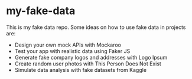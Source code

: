 # my-fake-data
This is my fake data repo.
Some ideas on how to use fake data in projects are:

- Design your own mock APIs with Mockaroo
- Test your app with realistic data using Faker JS
- Generate fake company logos and addresses with Logo Ipsum
- Create random user photos with This Person Does Not Exist
- Simulate data analysis with fake datasets from Kaggle
